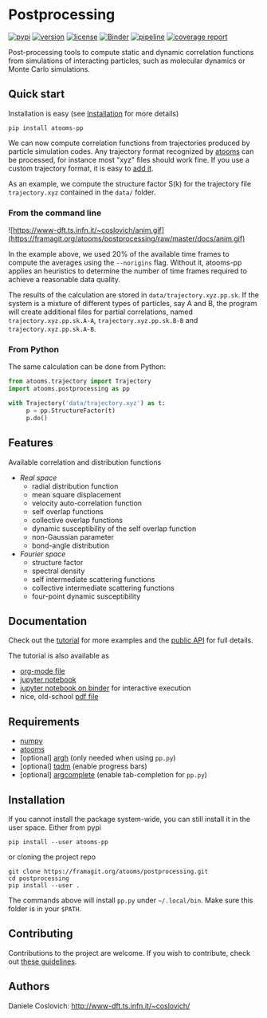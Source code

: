 # Postprocessing

[![pypi](https://img.shields.io/pypi/v/atooms-pp.svg)](https://pypi.python.org/pypi/atooms-pp/)
[![version](https://img.shields.io/pypi/pyversions/atooms-pp.svg)](https://pypi.python.org/pypi/atooms-pp/)
[![license](https://img.shields.io/pypi/l/atooms-pp.svg)](https://en.wikipedia.org/wiki/GNU_General_Public_License)
[![Binder](https://mybinder.org/badge_logo.svg)](https://mybinder.org/v2/git/https%3A%2F%2Fframagit.org%2Fatooms%2Fpostprocessing/HEAD?labpath=docs%2Findex.ipynb)
[![pipeline](https://framagit.org/atooms/postprocessing/badges/master/pipeline.svg)](https://framagit.org/atooms/postprocessing/badges/master/pipeline.svg)
[![coverage report](https://framagit.org/atooms/postprocessing/badges/master/coverage.svg?job=test:f90)](https://framagit.org/atooms/postprocessing/-/commits/master)

Post-processing tools to compute static and dynamic correlation functions from simulations of interacting particles, such as molecular dynamics or Monte Carlo simulations. 

## Quick start

Installation is easy (see [Installation](#installation) for more details)
```
pip install atooms-pp
```

We can now compute correlation functions from trajectories produced
by particle simulation codes. Any trajectory format recognized by
[atooms](https://framagit.org/atooms/atooms.git) can be processed, for instance most "xyz" files
should work fine. If you use a custom trajectory format, it is easy to [add it](https://atooms.frama.io/atooms/).

As an example, we compute the structure factor S(k) for the trajectory
file `trajectory.xyz` contained in the `data/` folder.

### From the command line

![https://www-dft.ts.infn.it/~coslovich/anim.gif](https://framagit.org/atooms/postprocessing/raw/master/docs/anim.gif)

In the example above, we used 20% of the available time frames to compute the averages using the `--norigins` flag. Without it, atooms-pp applies an heuristics to determine the number of time frames required to achieve a reasonable data quality.

The results of the calculation are stored in `data/trajectory.xyz.pp.sk`. If
the system is a mixture of different types of particles, say A and B, the program will create additional files for
partial correlations, named `trajectory.xyz.pp.sk.A-A`, `trajectory.xyz.pp.sk.B-B` and `trajectory.xyz.pp.sk.A-B`.

### From Python

The same calculation can be done from Python:

```python
from atooms.trajectory import Trajectory
import atooms.postprocessing as pp

with Trajectory('data/trajectory.xyz') as t:
     p = pp.StructureFactor(t)
     p.do()
```

## Features

Available correlation and distribution functions

- *Real space*
  - radial distribution function
  - mean square displacement
  - velocity auto-correlation function
  - self overlap functions
  - collective overlap functions
  - dynamic susceptibility of the self overlap function
  - non-Gaussian parameter
  - bond-angle distribution
- *Fourier space*
  - structure factor
  - spectral density
  - self intermediate scattering functions
  - collective intermediate scattering functions
  - four-point dynamic susceptibility

## Documentation

Check out the [tutorial](https://atooms.frama.io/postprocessing/index.html) for more examples and the [public API](https://atooms.frama.io/postprocessing/api/postprocessing) for full details.

The tutorial is also available as
- [org-mode file](https://framagit.org/atooms/postprocessing/-/blob/master/docs/index.org)
- [jupyter notebook](https://framagit.org/atooms/postprocessing/-/blob/master/docs/index.ipynb)
- [jupyter notebook on binder](https://mybinder.org/v2/git/https%3A%2F%2Fframagit.org%2Fatooms%2Fpostprocessing/HEAD?labpath=docs%2Findex.ipynb) for interactive execution
- nice, old-school [pdf file](https://framagit.org/atooms/postprocessing/-/blob/master/docs/index.pdf)



## Requirements

- [numpy](https://pypi.org/project/numpy/)
- [atooms](https://framagit.org/atooms/postprocessing.git)
- [optional] [argh](https://pypi.org/project/argh/) (only needed when using `pp.py`)
- [optional] [tqdm](https://pypi.org/project/tqdm/) (enable progress bars)
- [optional] [argcomplete](https://pypi.org/project/argcomplete/) (enable tab-completion for `pp.py`)

## Installation

If you cannot install the package system-wide, you can still install it in the user space. Either from pypi
```
pip install --user atooms-pp
```
or cloning the project repo 
```
git clone https://framagit.org/atooms/postprocessing.git
cd postprocessing
pip install --user .
```
The commands above will install `pp.py` under `~/.local/bin`. Make sure this folder is in your `$PATH`.

## Contributing

Contributions to the project are welcome. If you wish to contribute, check out [these guidelines](https://framagit.org/atooms/atooms/-/blob/master/CONTRIBUTING.md).

## Authors

Daniele Coslovich: http://www-dft.ts.infn.it/~coslovich/
